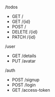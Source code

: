 /todos
- GET /
- GET /{id}
- POST /
- DELETE /{id}
- PATCH /{id}

/user
- GET /details
- PUT /avatar

/auth
- POST /signup
- POST /login
- GET /access-token
